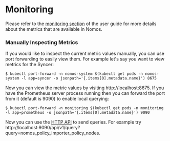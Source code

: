# Monitoring

Please refer to the [monitoring section](../monitoring_and_debugging.md) of the
user guide for more details about the metrics that are available in Nomos.

### Manually Inspecting Metrics

If you would like to inspect the current metric values manually, you can use
port forwarding to easily view them. For example let's say you want to view
metrics for the Syncer:

```console
$ kubectl port-forward -n nomos-system $(kubectl get pods -n nomos-system -l app=syncer -o jsonpath='{.items[0].metadata.name}') 8675
```

Now you can view the metric values by visiting http://localhost:8675. If you
have the Prometheus server process running then you can forward the port from it
(default is 9090) to enable local querying:

```console
$ kubectl port-forward -n monitoring $(kubectl get pods -n monitoring -l app=prometheus -o jsonpath='{.items[0].metadata.name}') 9090
```

Now you can use the [HTTP
API](https://prometheus.io/docs/prometheus/latest/querying/api/) to send
queries. For example try
http://localhost:9090/api/v1/query?query=nomos_policy_importer_policy_nodes.

